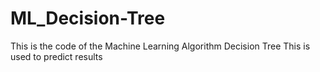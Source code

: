 # ML_Decision-Tree
This is the code of the Machine Learning Algorithm Decision Tree
This is used to predict results
